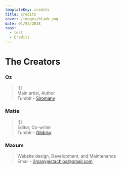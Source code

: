 ```yaml
---
templateKey: credits
title: Credits
cover: /images/blank.png
date: 01/03/2018
tags:
  - test
  - Credits
---
```

[st]: http://siromany.tumblr.com
[gt]: http://gibblsy.tumblr.com
[me]: mailto:2manypistachios@gmail.com

# The Creators

### Oz 
> ![]\
> Main artist, Author\
> Tumblr - [Siromany][st]

### Matte
> ![]\
> Editor, Co-writer\
> Tumblr - [Gibblsy][gt]

### Maxum
> Website design, Development, and Maintenance\
> Email - [2manypistachios@gmail.com][me]
